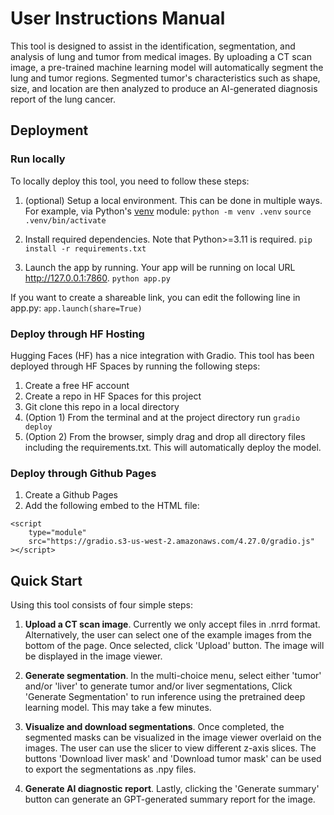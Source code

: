 # User Instructions Manual

This tool is designed to assist in the identification, segmentation, and analysis of lung and tumor from medical images. By uploading a CT scan image, a pre-trained machine learning model will automatically segment the lung and tumor regions. Segmented tumor's characteristics such as shape, size, and location are then analyzed to produce an AI-generated diagnosis report of the lung cancer.


## Deployment

### Run locally

To locally deploy this tool, you need to follow these steps:
1. (optional) Setup a local environment. This can be done in multiple ways. For example, via Python's [venv](https://realpython.com/python-virtual-environments-a-primer/) module:
```python -m venv .venv```
```source .venv/bin/activate```

2. Install required dependencies. Note that Python>=3.11 is required. 
```pip install -r requirements.txt ```

3. Launch the app by running. Your app will be running on local URL http://127.0.0.1:7860. 
```python app.py``` 

If you want to create a shareable link, you can edit the following line in app.py:
```app.launch(share=True)```


### Deploy through HF Hosting

Hugging Faces (HF) has a nice integration with Gradio. This tool has been deployed through HF Spaces by running the following steps:

1. Create a free HF account
2. Create a repo in HF Spaces for this project
3. Git clone this repo in a local directory
4. (Option 1) From the terminal and at the project directory run
```gradio deploy```
5. (Option 2) From the browser, simply drag and drop all directory files including the requirements.txt. This will automatically deploy the model.


### Deploy through Github Pages

1. Create a Github Pages
2. Add the following embed to the HTML file:
```
<script
	type="module"
	src="https://gradio.s3-us-west-2.amazonaws.com/4.27.0/gradio.js"
></script>
```


## Quick Start

Using this tool consists of four simple steps: 

1. **Upload a CT scan image**. Currently we only accept files in .nrrd format. Alternatively, the user can select one of the example images from the bottom of the page. Once selected, click 'Upload' button. The image will be displayed in the image viewer. 

2. **Generate segmentation**. In the multi-choice menu, select either 'tumor' and/or 'liver' to generate tumor and/or liver segmentations, Click 'Generate Segmentation' to run inference using the pretrained deep learning model. This may take a few minutes. 

3. **Visualize and download segmentations**. Once completed, the segmented masks can be visualized in the image viewer overlaid on the images. The user can use the slicer to view different z-axis slices. The buttons 'Download liver mask' and 'Download tumor mask' can be used to export the segmentations as .npy files.

4. **Generate AI diagnostic report**. Lastly, clicking the 'Generate summary' button can generate an GPT-generated summary report for the image. 

